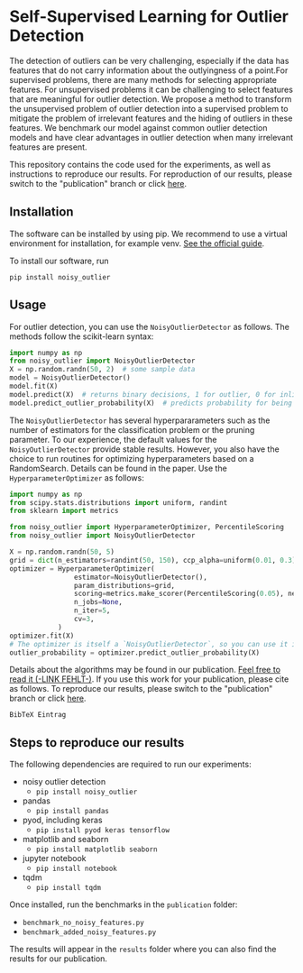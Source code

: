# Self-Supervised Learning for Outlier Detection

The detection of outliers can be very challenging, especially if the data has features that do not carry 
information about the outlyingness of a point.For supervised problems, there are many methods for selecting 
appropriate features. For unsupervised problems it can be challenging to select features that are meaningful 
for outlier detection. We propose a method to transform the unsupervised problem of outlier detection into a 
supervised problem to mitigate the problem of irrelevant features and the hiding of outliers in these features. 
We benchmark our model against common outlier detection models and have clear advantages in outlier detection 
when many irrelevant features are present.

This repository contains the code used for the experiments, as well as instructions to reproduce our results. For 
reproduction of our results, please switch to the "publication" branch or click [here](https://github.com/JanDiers/self-supervised-outlier/tree/publication).


## Installation

The software can be installed by using pip. We recommend to use a virtual environment for installation, for example 
venv. [See the official guide](https://docs.python.org/3/library/venv.html).

To install our software, run

``pip install noisy_outlier``


## Usage

For outlier detection, you can use the `NoisyOutlierDetector` as follows. The methods follow the scikit-learn syntax:

```python
import numpy as np
from noisy_outlier import NoisyOutlierDetector
X = np.random.randn(50, 2)  # some sample data
model = NoisyOutlierDetector()
model.fit(X)
model.predict(X)  # returns binary decisions, 1 for outlier, 0 for inlier
model.predict_outlier_probability(X)  # predicts probability for being an outlier, this is the recommended way   
```

The `NoisyOutlierDetector` has several hyperpararameters such as the number of estimators for the classification 
problem or the pruning parameter. To our experience, the default values for the `NoisyOutlierDetector` provide stable 
results. However, you also have the choice to run routines for optimizing hyperparameters based on a RandomSearch. Details
can be found in the paper. Use the `HyperparameterOptimizer` as follows:

````python
import numpy as np
from scipy.stats.distributions import uniform, randint
from sklearn import metrics

from noisy_outlier import HyperparameterOptimizer, PercentileScoring
from noisy_outlier import NoisyOutlierDetector

X = np.random.randn(50, 5)
grid = dict(n_estimators=randint(50, 150), ccp_alpha=uniform(0.01, 0.3), min_samples_leaf=randint(5, 10))
optimizer = HyperparameterOptimizer(
                estimator=NoisyOutlierDetector(),
                param_distributions=grid,
                scoring=metrics.make_scorer(PercentileScoring(0.05), needs_proba=True),
                n_jobs=None,
                n_iter=5,
                cv=3,
            )
optimizer.fit(X)
# The optimizer is itself a `NoisyOutlierDetector`, so you can use it in the same way:
outlier_probability = optimizer.predict_outlier_probability(X)
````
Details about the algorithms may be found in our publication. [Feel free to read it (-LINK FEHLT-)](-LINK-). 
If you use this work for your publication, please cite as follows. To reproduce our results, 
please switch to the "publication" branch or click [here](https://github.com/JanDiers/self-supervised-outlier/tree/publication).

````
BibTeX Eintrag
````

## Steps to reproduce our results

The following dependencies are required to run our experiments:

- noisy outlier detection
    - `pip install noisy_outlier`
- pandas
    - `pip install pandas`
- pyod, including keras
    - `pip install pyod keras tensorflow`
- matplotlib and seaborn
    - `pip install matplotlib seaborn`
- jupyter notebook
    - `pip install notebook`
- tqdm
    - `pip install tqdm`

Once installed, run the benchmarks in the `publication` folder:
- `benchmark_no_noisy_features.py`
- `benchmark_added_noisy_features.py`

The results will appear in the `results` folder where you can also find the results for our publication.

